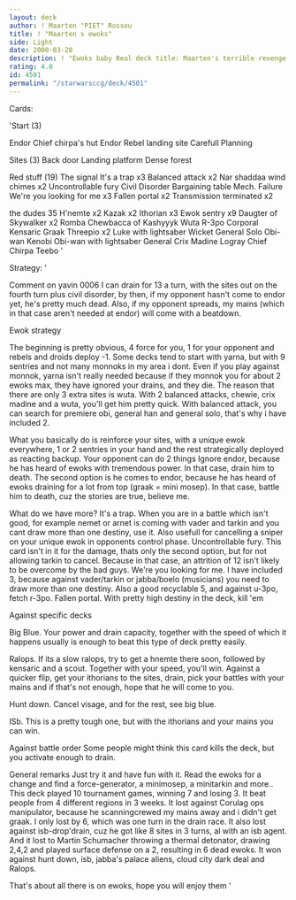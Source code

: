 ```yaml
---
layout: deck
author: ! Maarten "PIET" Rossou
title: ! "Maarten s ewoks"
side: Light
date: 2000-03-20
description: ! "Ewoks baby Real deck title: Maarten's terrible revenge of the big bad unchoke-able fuzzy hairballewoks. part II"
rating: 4.0
id: 4501
permalink: "/starwarsccg/deck/4501"
---
```

Cards: 

'Start (3)

Endor Chief chirpa's hut
Endor Rebel landing site
Carefull Planning

Sites (3)
Back door
Landing platform
Dense forest

Red stuff (19)
The signal
It's a trap x3
Balanced attack x2
Nar shaddaa wind chimes x2
Uncontrollable fury
Civil Disorder
Bargaining table
Mech. Failure
We're you looking for me x3
Fallen portal x2
Transmission terminated x2

the dudes 35
H'nemte x2
Kazak x2
Ithorian x3
Ewok sentry x9
Daugter of Skywalker x2
Romba
Chewbacca of Kashyyyk
Wuta
R-3po
Corporal Kensaric
Graak
Threepio x2
Luke with lightsaber
Wicket
General Solo
Obi-wan Kenobi
Obi-wan with lightsaber
General Crix Madine
Logray
Chief Chirpa
Teebo '

Strategy: '

Comment on yavin 0006 I can drain for 13 a turn, with the sites out on the fourth turn plus civil disorder, by then, if my opponent hasn't come to endor yet, he's pretty much dead. Also, if my opponent spreads, my mains (which in that case aren't needed at endor) will come with a beatdown.



Ewok strategy

The beginning is pretty obvious, 4 force for you, 1 for your opponent and rebels and droids deploy -1. Some decks tend to start with yarna, but with 9 sentries and not many monnoks in my area i dont. Even if you play against monnok, yarna isn't really needed because if they monnok you for about 2 ewoks max, they have ignored your drains, and they die.
The reason that there are only 3 extra sites is wuta. With 2 balanced attacks, chewie, crix madine and a wuta, you'll get him pretty quick. With balanced attack, you can search for premiere obi, general han and general solo, that's why i have included 2.

What you basically do is reinforce your sites, with a unique ewok everywhere, 1 or 2 sentries in your hand and the rest strategically deployed as reacting backup.
Your opponent can do 2 things Ignore endor, because he has heard of ewoks with tremendous power. In that case, drain him to death. The second option is he comes to endor, because he has heard of ewoks draining for a lot from top (graak = mini mosep). In that case, battle him to death, cuz the stories are true, believe me.

What do we have more?
It's a trap. When you are in a battle which isn't good, for example nemet or arnet is coming with vader and tarkin and you cant draw more than one destiny, use it. Also usefull for cancelling a sniper on your unique ewok in opponents control phase.
Uncontrollable fury. This card isn't in it for the damage, thats only the second option, but for not allowing tarkin to cancel. Because in that case, an attrition of 12 isn't likely to be overcome by the bad guys.
We're you looking for me. I have included 3, because against vader/tarkin or jabba/boelo (musicians) you need to draw more than one destiny. Also a good recyclable 5, and against u-3po, fetch r-3po.
Fallen portal. With pretty high destiny in the deck, kill 'em

Against specific decks

Big Blue.
Your power and drain capacity, together with the speed of which it happens usually is enough to beat this type of deck pretty easily.

Ralops.
If its a slow ralops, try to get a hnemte there soon, followed by kensaric and a scout. Together with your speed, you'll win.
Against a quicker flip, get your ithorians to the sites, drain, pick your battles with your mains and if that's not enough, hope that he will come to you.

Hunt down.
Cancel visage, and for the rest, see big blue.

ISb.
This is a pretty tough one, but with the ithorians and your mains you can win.

Against battle order
Some people might think this card kills the deck, but you activate enough to drain.


General remarks
Just try it and have fun with it. Read the ewoks for a change and find a force-generator, a minimosep, a minitarkin and more..
This deck played 10 tournament games, winning 7 and losing 3. It beat people from 4 different regions in 3 weeks. It lost against Corulag ops manipulator, because he scanningcrewed my mains away and i didn't get graak. I only lost by 6, which was one turn in the drain race.
It also lost against isb-drop'drain, cuz he got like 8 sites in 3 turns, al with an isb agent. And it lost to Martin Schumacher throwing a thermal detonator, drawing 2,4,2 and played surface defense on a 2, resulting in 6 dead ewoks.
It won against hunt down, isb, jabba's palace aliens, cloud city dark deal and Ralops.

That's about all there is on ewoks, hope you will enjoy them	 '
